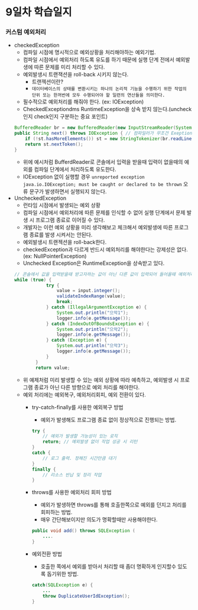 # 9일차 학습일지
### 커스텀 예외처리
- checkedException
    - 컴파일 시점에 명시적으로 예외상황을 처리해야하는 예외기법.
    - 컴파일 시점에서 예외처리 하도록 유도를 하기 때문에 실행 단계 전에서 예외발생에 따른 문제를 미리 처리할 수 있다.
    - 예외발생시 트랜잭션을 roll-back 시키지 않는다.
        - 트랜젝션이란? 
        - `데이터베이스의 상태를 변환시키는 하나의 논리적 기능을 수행하기 위한 작업의 단위 또는 한꺼번에 모두 수행되어야 할 일련의 연산들을 의미한다.`
    - 필수적으로 예외처리를 해줘야 한다. (ex: IOException)
    - CheckedExceptiondms RuntimeException을 상속 받지 않는다.(uncheck인지 check인지 구분하는 중요 포인트)
    ```java
    BufferedReader br = new BufferedReader(new InputStreamReader(System.in));
    public String next() throws IOException { // 컴파일러가 무조건 Exeption 처리를 하도록 만든다.
    	if (!st.hasMoreElements()) st = new StringTokenizer(br.readLine());
    	return st.nextToken();
    }
    ```
    - 위에 예시처럼 BufferdReader로 콘솔에서 입력을 받을때 입력이 없을때의 예외를 컴파일 단계에서 처리하도록 유도한다.
    - IOException 없이 실행할 경우 `unreported exception java.io.IOException; must be caught or declared to be thrown` 오류 문구가 발생하면서 실행되지 않는다.
- UncheckedException
    - 런타임 시점에서 발생되는 예외 상황
    - 컴파일 시점에서 예외처리에 따른 문제를 인식할 수 없어 실행 단계에서 문제 발생 시 프로그램 종료로 이어질 수 있다.
    - 개발자는 이런 예외 상황을 미리 생각해보고 체크해서 예외발생에 따른 프로그램 종료를 발생 시켜서는 안된다.
    - 예외발생시 트랜젝션을 roll-back한다.
    - checkedException과 다르게 반드시 예외처리를 해야한다는 강제성은 없다.(ex: NullPointerException)
    - Unchecked Exception은 RuntimeException을 상속받고 있다.  
    ```java
    // 콘솔에서 값을 입력받을때 받고자하는 값이 아닌 다른 값이 입력되어 들어올때 예외처리
    while (true) {
                try {
                    value = input.integer();
                    validateIndexRange(value);
                    break;
                } catch (IllegalArgumentException e) {
                    System.out.println("으악1");
                    logger.info(e.getMessage());
                } catch (IndexOutOfBoundsException e) {
                    System.out.println("으악2");
                    logger.info(e.getMessage());
                } catch (Exception e) {
                    System.out.println("으악3");
                    logger.info(e.getMessage());
                }
            }
            return value;
    ```
    - 위 예제처럼 미리 발생할 수 있는 예외 상황에 따라 예측하고, 예외발생 시 프로그램 종료가 아닌 다른 방향으로 예외 처리를 해야한다.
    - 예외 처리에는 예외복구, 예외처리회피, 예외 전환이 있다.
        - try-catch-finally를 사용한 예외복구 방법
            - 예외가 발생해도 프로그램 종료 없이 정상적으로 진행되는 방법.
            ```java
            try {
            	// 예외가 발생할 가능성이 있는 로직
            	return; // 예외발생 없이 작업 성공 시 리턴
            }
            catch {
            	// 로그 출력. 정해진 시간만큼 대기
            }
            finally {
            	// 리소스 반납 및 정리 작업
            }
            ```
        - throws를 사용한 예외처리 회피 방법
            - 예외가 발생하면 throws를 통해 호출한쪽으로 예외를 던지고 처리를 회피하는 방법.
            - 매우 간단해보이지만 의도가 명확할때만 사용해야한다.
            ```java
            public void add() throws SQLException (
            	....
            }
            ```
        - 예외전환 방법
            - 호출한 쪽에서 예외를 받아서 처리할 때 좀더 명확하게 인지할수 있도록 돕기위한 방법.
            
            ```java
            catch(SQLException e) {
            	...
            	throw DuplicateUserIdException();
            }
            ```
